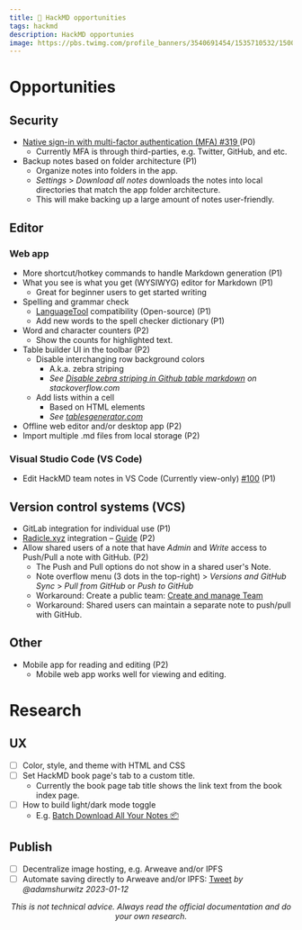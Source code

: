 ```yaml
---
title: 📄 HackMD opportunities
tags: hackmd
description: HackMD opportunies
image: https://pbs.twimg.com/profile_banners/3540691454/1535710532/1500x500
---
```


Opportunities
===

## Security

- [ Native sign-in with multi-factor authentication (MFA) #319 ](https://github.com/hackmdio/hackmd-io-issues/issues/319) (P0)
    - Currently MFA is through third-parties, e.g. Twitter, GitHub, and etc.
- Backup notes based on folder architecture (P1)
    - Organize notes into folders in the app. 
    - *Settings* > *Download all notes* downloads the notes into local directories that match the app folder architecture.
    - This will make backing up a large amount of notes  user-friendly.

## Editor

### Web app

- More shortcut/hotkey commands to handle Markdown generation (P1)
- What you see is what you get (WYSIWYG) editor for Markdown (P1)
    - Great for beginner users to get started writing
- Spelling and grammar check
    - [LanguageTool](https://languagetool.org/) compatibility (Open-source) (P1)
    - Add new words to the spell checker dictionary (P1)
- Word and character counters (P2)
    - Show the counts for highlighted text.
- Table builder UI in the toolbar (P2)
    - Disable interchanging row background colors
        - A.k.a. zebra striping
        - *See [Disable zebra striping in Github table markdown](https://stackoverflow.com/questions/50302165/disable-zebra-striping-in-github-table-markdown) on stackoverflow.com*
    - Add lists within a cell
        - Based on HTML elements
        - *See [tablesgenerator.com](https://www.tablesgenerator.com/html_tables)*
- Offline web editor and/or desktop app (P2)
- Import multiple .md files from local storage (P2)

### Visual Studio Code (VS Code)

- Edit HackMD team notes in VS Code (Currently view-only) [#100](https://github.com/hackmdio/vscode-hackmd/issues/100) (P1)

## Version control systems (VCS)

- GitLab integration for individual use (P1)
- [Radicle.xyz](https://radicle.xyz) integration – [Guide](https://docs.google.com/document/d/1_1h1C7IlcHJeRDy72E2ycb7br3lumpU631rN9CMpm8E/edit#heading=h.rprz9yqw2qqg) (P2)
- Allow shared users of a note that have *Admin* and *Write* access to Push/Pull a note with GitHub. (P2)
    - The Push and Pull options do not show in a shared user's Note.
    - Note overflow menu (3 dots in the top-right) > *Versions and GitHub Sync* > *Pull from GitHub* or *Push to GitHub*
    - Workaround: Create a public team: [Create and manage Team](https://hackmd.io/@docs/create-and-manage-team)
    - Workaround: Shared users can maintain a separate note to push/pull with GitHub.

## Other

- Mobile app for reading and editing (P2)
    - Mobile web app works well for viewing and editing.

# Research

## UX
- [ ] Color, style, and theme with HTML and CSS
- [ ] Set HackMD book page's tab to a custom title.
    - Currently the book page tab title shows the link text from the book index page.
- [ ] How to build light/dark mode toggle
    - E.g. [Batch Download All Your Notes :package:](https://blog.hackmd.io/blog/2019/02/27/batch-download-all-your-notes)

## Publish

- [ ] Decentralize image hosting, e.g. Arweave and/or IPFS
- [ ] Automate saving directly to Arweave and/or IPFS: [Tweet](https://twitter.com/adamshurwitz/status/1613635255591702536) *by @adamshurwitz 2023-01-12*

<p style="text-align: center; font-style: italic">This is not technical advice. Always read the official documentation and do your own research.</p>